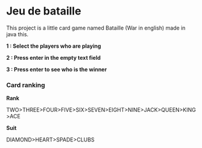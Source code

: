 
# Jeu de bataille

This project is a little card game named Bataille (War in english) made in java this.

 **1 : Select the players who are playing**

 **2 : Press enter in the empty text field**

 **3 : Press enter to see who is the winner**


 ### Card ranking

 **Rank**

 TWO>THREE>FOUR>FIVE>SIX>SEVEN>EIGHT>NINE>JACK>QUEEN>KING>ACE 

 **Suit**

 DIAMOND>HEART>SPADE>CLUBS
